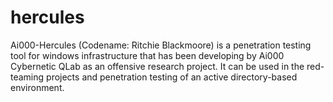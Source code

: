 # hercules
Ai000-Hercules (Codename: Ritchie Blackmoore) is a penetration testing tool for windows infrastructure that has been developing by Ai000 Cybernetic QLab as an offensive research project. It can be used in the red-teaming projects and penetration testing of an active directory-based environment.
